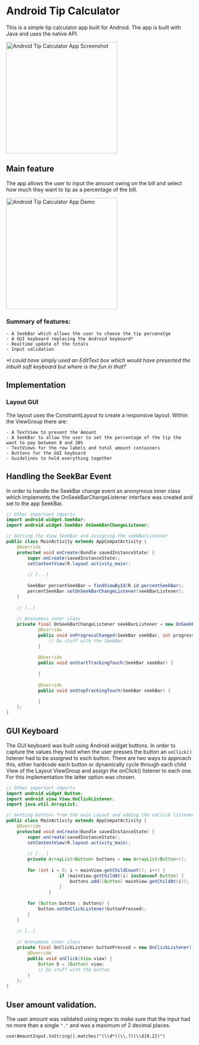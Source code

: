 # Android Tip Calculator

This is a simple tip calculator app built for Android. The app is built with Java and uses the 
native API.

<img 
    src="https://github.com/nadershamma/android-tip-calculator/blob/master/misc/android_tip_calc_app_1.png?raw=true" 
    width="300px" height="auto" alt="Android Tip Calculator App Screenshot" align="center" />
    
## Main feature

The app allows the user to input the amount owing on the bill and select how much they want to tip
as a percentage of the bill.

<img 
    src="https://github.com/nadershamma/android-tip-calculator/blob/master/misc/android_tip_calc_demo_1.gif?raw=true" 
    width="300px" height="auto" alt="Android Tip Calculator App Demo" align="center" />

### Summary of features:

    - A SeekBar which allows the user to choose the tip percenatge
    - A GUI keyboard replacing the Android keyboard*
    - Realtime update of the totals
    - Input validation
 
_*I could have simply used an EditText box which would have presented the inbuilt soft keyboard but 
where is the fun in that?_

## Implementation
### Layout GUI

The layout uses the ConstraintLayout to create a responsive layout. Within the ViewGroup there are:

    - A TextView to present the Amount 
    - A SeekBar to allow the user to set the percentage of the tip the want to pay between 0 and 30%   
    - TextViews for the row labels and total amount containers
    - Buttons for the GUI keyboard
    - Guidelines to hold everything together
  
## Handling the SeekBar Event

In order to handle the SeekBar change event an anonymous inner class which implements the 
OnSeekBarChangeListener interface was created and set to the app SeekBar.

```Java
// Other important imports
import android.widget.SeekBar;
import android.widget.SeekBar.OnSeekBarChangeListener;

// Getting the View SeekBar and assigning the seekBarListener
public class MainActivity extends AppCompatActivity {
    @Override
    protected void onCreate(Bundle savedInstanceState) {
        super.onCreate(savedInstanceState);
        setContentView(R.layout.activity_main);
        
        // [...]
        
        SeekBar percentSeekBar = findViewById(R.id.percentSeekBar);
        percentSeekBar.setOnSeekBarChangeListener(seekBarListener);
    }
    
    // [..]
    
    // Anonymous inner class
    private final OnSeekBarChangeListener seekBarListener = new OnSeekBarChangeListener() {
            @Override
            public void onProgressChanged(SeekBar seekBar, int progress, boolean b) {
                // Do stuff with the SeekBar
            }
    
            @Override
            public void onStartTrackingTouch(SeekBar seekBar) {
    
            }
    
            @Override
            public void onStopTrackingTouch(SeekBar seekBar) {
    
            }
    };
}
```
## GUI Keyboard
The GUI keyboard was built using Android widget buttons. In order to capture the values they hold 
when the user presses the button an `onClick()` listener had to be assigned to each button. There
are two ways to approach this, either hardcode each button or dynamically cycle through each child
View of the Layout ViewGroup and assign the onClick() listener to each one. For this implementation 
the latter option was chosen.  

```Java
// Other important imports
import android.widget.Button;
import android.view.View.OnClickListener;
import java.util.ArrayList;

// Getting buttons from the main Layout and adding the onClick listener.
public class MainActivity extends AppCompatActivity {
    @Override
    protected void onCreate(Bundle savedInstanceState) {
        super.onCreate(savedInstanceState);
        setContentView(R.layout.activity_main);
        
        // [...]
        private ArrayList<Button> buttons = new ArrayList<Button>();
        
        for (int i = 0; i < mainView.getChildCount(); i++) {
                    if (mainView.getChildAt(i) instanceof Button) {
                        buttons.add((Button) mainView.getChildAt(i));
                    }
                }
        
        for (Button button : buttons) {
            button.setOnClickListener(buttonPressed);
        }
    }
    
    // [..]
    
    // Anonymous inner class
    private final OnClickListener buttonPressed = new OnClickListener() {
        @Override
        public void onClick(View view) {
            Button b = (Button) view;
            // Do stuff with the button
        }
    };
}
```

## User amount validation.
The user amount was validated using regex to make sure that the input had no more than a single 
`"."` and was a maximum of 2 decimal places. 

`userAmountInput.toString().matches("(\\d*)(\\.?)(\\d{0,2})")` 
